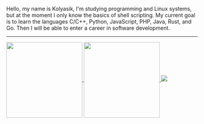 Hello, my name is Kolyasik, I'm studying programming and Linux systems, but at the moment I only know the basics of shell scripting. My current goal is to learn the languages ​​C/C++, Python, JavaScript, PHP, Java, Rust, and Go. Then I will be able to enter a career in software development.

---

<a href="https://github.com/anuraghazra/github-readme-stats">
  <img height=200 align="center" src="https://github-readme-stats.vercel.app/api?username=" />
</a>
<a href="https://github.com/anuraghazra/convoychat">
  <img height=200 align="center" src="https://github-readme-stats.vercel.app/api/top-langs?username=kolyasik-inc&layout=compact&langs_count=8&card_width=320" />
</a>

<picture>
  <source
    srcset="https://github-readme-stats.vercel.app/api?username=kolyasik-inc&show_icons=true&theme=dark"
    media="(prefers-color-scheme: dark)"
  />
  <source
    srcset="https://github-readme-stats.vercel.app/api?username=kolyasik-inc&show_icons=true"
    media="(prefers-color-scheme: light), (prefers-color-scheme: no-preference)"
  />
  <img src="https://github-readme-stats.vercel.app/api?username=kolyasik-inc&show_icons=true" />
</picture>


